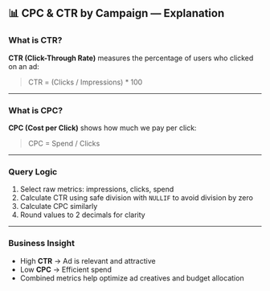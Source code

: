 ## 📊 CPC & CTR by Campaign — Explanation

### What is CTR?

**CTR (Click-Through Rate)** measures the percentage of users who clicked on an ad:
> CTR = (Clicks / Impressions) * 100

---

### What is CPC?

**CPC (Cost per Click)** shows how much we pay per click:
> CPC = Spend / Clicks

---

### Query Logic

1. Select raw metrics: impressions, clicks, spend
2. Calculate CTR using safe division with `NULLIF` to avoid division by zero
3. Calculate CPC similarly
4. Round values to 2 decimals for clarity

---

### Business Insight

- High **CTR** → Ad is relevant and attractive
- Low **CPC** → Efficient spend
- Combined metrics help optimize ad creatives and budget allocation
